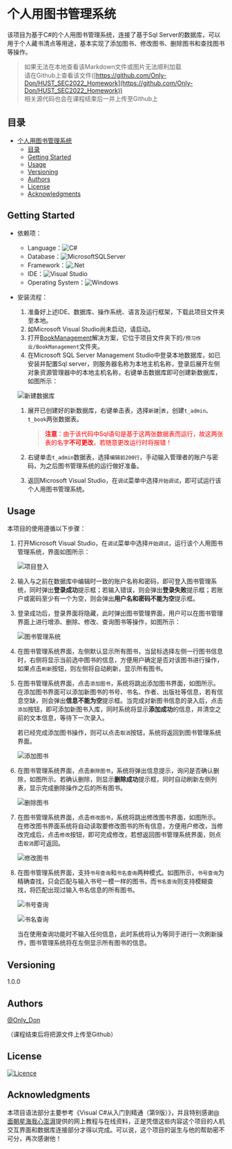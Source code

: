 # 个人用图书管理系统

该项目为基于C#的个人用图书管理系统，连接了基于Sql Server的数据库，可以用于个人藏书清点等用途，基本实现了添加图书、修改图书、删除图书和查找图书等操作。

> 如果无法在本地查看该Markdown文件或图片无法顺利加载  
> 请在Github上查看该文件([https://github.com/Only-Don/HUST_SEC2022_Homework](https://github.com/Only-Don/HUST_SEC2022_Homework))  
> 相关源代码也会在课程结束后一并上传至Github上

## 目录
- [个人用图书管理系统](#个人用图书管理系统)
  - [目录](#目录)
  - [Getting Started](#getting-started)
  - [Usage](#usage)
  - [Versioning](#versioning)
  - [Authors](#authors)
  - [License](#license)
  - [Acknowledgments](#acknowledgments)

## Getting Started

* 依赖项：
  * Language：![C#](https://img.shields.io/badge/c%23-%23239120.svg?style=for-the-badge&logo=c-sharp&logoColor=white)
  * Database：![MicrosoftSQLServer](https://img.shields.io/badge/Microsoft%20SQL%20Sever-CC2927?style=for-the-badge&logo=microsoft%20sql%20server&logoColor=white)
  * Framework：![.Net](https://img.shields.io/badge/.NET-5C2D91?style=for-the-badge&logo=.net&logoColor=white)
  * IDE：![Visual Studio](https://img.shields.io/badge/Visual%20Studio-5C2D91.svg?style=for-the-badge&logo=visual-studio&logoColor=white)
  * Operating System：![Windows](https://img.shields.io/badge/Windows-0078D6?style=for-the-badge&logo=windows&logoColor=white)

* 安装流程：
  1. 准备好上述IDE、数据库、操作系统、语言及运行框架，下载此项目文件夹至本地。
  2. 如Microsoft Visual Studio尚未启动，请启动。
  3. 打开[BookManagement](预习作业/BookManagement/BookManagement.sln)解决方案，它位于项目文件夹下的`/预习作业/BookManagement`文件夹。
  4. 在Microsoft SQL Server Management Studio中登录本地数据库，如已安装并配置Sql server，则服务器名称为本地主机名称，登录后展开左侧对象资源管理器中的本地主机名称，右键单击数据库即可创建新数据库，如图所示：
  
  ![新建数据库](README依赖材料/新建数据库.PNG)

  1. 展开已创建好的新数据库，右键单击表，选择`新建`|`表`，创建`t_admin`、`t_book`两张数据表。
     
        > <font color=#FF000><b>注意</b>：由于该代码中Sql语句是基于这两张数据表而运行，故这两张表的名字<b>不可更改</b>，若随意更改运行时将报错！</font>
        
  2. 右键单击`t_admin`数据表，选择`编辑前200行`，手动输入管理者的账户与密码，为之后图书管理系统的运行做好准备。
  3. 返回Microsoft Visual Studio，在`调试`菜单中选择`开始调试`，即可试运行该个人用图书管理系统。

## Usage

本项目的使用遵循以下步骤：

1. 打开Microsoft Visual Studio，在`调试`菜单中选择`开始调试`，运行该个人用图书管理系统，界面如图所示：

    ![项目登入](README依赖材料/项目登入.PNG)

2. 输入与之前在数据库中编辑时一致的账户名称和密码，即可登入图书管理系统，同时弹出**登录成功**提示框；若输入错误，则会弹出**登录失败**提示框；若账户或密码至少有一个为空，则会弹出**用户名和密码不能为空**提示框。
3. 登录成功后，登录界面将隐藏，此时弹出图书管理界面，用户可以在图书管理界面上进行增添、删除、修改、查询图书等操作，如图所示：
   
   ![图书管理系统](README依赖材料/图书管理系统.PNG)

4. 在图书管理系统界面，左侧默认显示所有图书，当鼠标选择左侧一行图书信息时，右侧将显示当前选中图书的信息，方便用户确定是否对该图书进行操作，如果点击`刷新`按钮，则左侧将自动刷新，显示所有图书。

5. 在图书管理系统界面，点击`添加图书`，系统将跳出添加图书界面，如图所示。在添加图书界面可以添加新图书的书号、书名、作者、出版社等信息，若有信息空缺，则会弹出**信息不能为空**提示框。当完成对新图书信息的录入后，点击`添加`按钮，即可添加新图书入库，同时系统将显示**添加成功**的信息，并清空之前的文本信息，等待下一次录入。
   
   若已经完成添加图书操作，则可以点击`取消`按钮，系统将返回到图书管理系统界面。

    ![添加图书](README依赖材料/添加图书.PNG)

6. 在图书管理系统界面，点击`删除图书`，系统将弹出信息提示，询问是否确认删除，如图所示。若确认删除，则显示**删除成功**提示框，同时自动刷新左侧列表，显示完成删除操作之后的所有图书。

    ![删除图书](README依赖材料/删除图书.PNG)

7. 在图书管理系统界面，点击`修改图书`，系统将跳出修改图书界面，如图所示。在修改图书界面系统将自动读取要修改图书的所有信息，方便用户修改，当修改完成后，点击`修改`按钮，即可完成修改，若想返回图书管理系统界面，则点击`取消`即可返回。

    ![修改图书](README依赖材料/修改图书.PNG)

8. 在图书管理系统界面，支持`书号查询`和`书名查询`两种模式。如图所示，`书号查询`为精确查找，只会匹配与输入书号一模一样的图书，而`书名查询`则支持模糊查找，将匹配出现过输入书名信息的所有图书。
   
   ![书号查询](README依赖材料/书号查询.PNG)

   ![书名查询](README依赖材料/书名查询.PNG)

   当在使用查询功能时不输入任何信息，此时系统将认为等同于进行一次刷新操作，图书管理系统将在左侧显示所有图书的信息。
   
## Versioning

1.0.0

## Authors

[@Only_Don](https://github.com/Only-Don)

（课程结束后将把源文件上传至Github）

## License
[![Licence](https://img.shields.io/github/license/Ileriayo/markdown-badges?style=for-the-badge)](./LICENSE)

## Acknowledgments
本项目语法部分主要参考《Visual C#从入门到精通（第9版）》，并且特别感谢[@面朝星海我心澎湃](https://space.bilibili.com/124790846)提供的网上教程与在线资料，正是凭借这些内容这个项目的人机交互界面和数据库连接部分才得以完成。可以说，这个项目的诞生与他的帮助密不可分，再次感谢他！